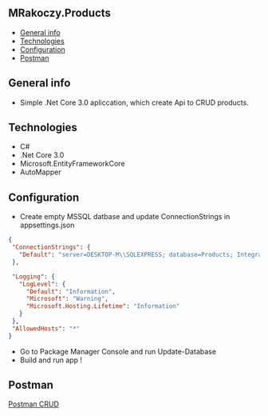 ## MRakoczy.Products

* [General info](#general-info)
* [Technologies](#technologies)
* [Configuration](#configuration)
* [Postman](#postman)

## General info

*  Simple .Net Core 3.0 apliccation, which create Api to CRUD products.


## Technologies

* C#  
* .Net Core 3.0
* Microsoft.EntityFrameworkCore
* AutoMapper


## Configuration


* Create empty MSSQL datbase and update ConnectionStrings in appsettings.json
  
 ```json
{
  "ConnectionStrings": {
    "Default": "server=DESKTOP-M\\SQLEXPRESS; database=Products; Integrated Security=SSPI"
  },

  "Logging": {
    "LogLevel": {
      "Default": "Information",
      "Microsoft": "Warning",
      "Microsoft.Hosting.Lifetime": "Information"
    }
  },
  "AllowedHosts": "*"
}
```

* Go to Package Manager Console and run Update-Database
* Build and run app !

## Postman


[Postman CRUD](../master/MRakoczy.Products/Postman/Product.postman_collection.json)



 
